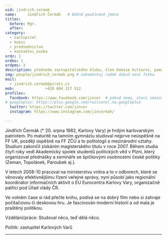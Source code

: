 ```yaml
---
uid: jindrich.cermak
name:     Jindřich Čermák  	# běžně používáné jméno
titles:
  before: Mgr.
  after:
category:
  - zastupitel
  - komis
  - predsednictvo
  - kontaktni_osoba
ordz: 1
ordko: 1
ordpms: 3
description: předseda zastupitelského klubu, člen Komise kulturní, památkové péče a architektury města, 2.místopředseda Pirátů Karlovy Vary
img: people/jindrich_cermak.png # zakomentuj radek dokud není fotka
mail:
  - jindrich.cermak@pirati.cz
mob:			  +420 604 317 512
profiles:
  facebook: https://www.facebook.com/jincer  # pokud nema, staci smazat tuto radku
# googleplus: https://plus.google.com/+uzivatel.na.googleplus
  twitter: https://twitter.com/jincer
  instagram: https://www.instagram.com/jincermak/ 
   
---
```


Jindřich Čermák (* 20. srpna 1982, Karlovy Vary) je hrdým karlovarským patriotem. Po maturitě na tamním gymnáziu studoval nejprve neúspěšně na FF UK, později úspěšně na FF ZČU a to politologii a mezinárodní vztahy. Studium zakončil získáním magisterského titulu v roce 2007. Během studia čtyři roky vedl Akademický spolek studentů politických věd v Plzni, který organizoval přednášky a semináře se špičkovými osobnostmi české politiky (Zeman, Topolánek, Paroubek aj.).

V letech 2008-10 pracoval na ministerstvu vnitra a to v odborech, které se věnovaly efektivnějšímu řízení veřejné správy, nyní působí jako regionální koordinátor informačních aktivit o EU Eurocentra Karlovy Vary, organizačně patřící pod Úřad vlády ČR.

Ve volném čase si rád přečte knihu, podívá se na dobrý film nebo si zahraje počítačovou či deskovou hru. Je fascinován moderní historií a od mala je praštěný politikou.

Vzdělání/práce: Studoval něco, teď dělá něco.

Politik: zastupitel Karlových Varů

- - - 
